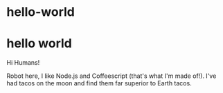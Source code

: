 # hello-world
hello world
===========

Hi Humans!

Robot here, I like Node.js and Coffeescript (that's what I'm made of!).
I've had tacos on the moon and find them far superior to Earth tacos.

